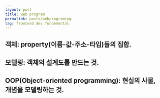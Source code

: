 ```yaml
---
layout: post
title: web program
permalink: posts/webprograming
tag: frontend dev fundemental
---
```


## 객체: property(이름-값-주소-타입)들의 집합.

## 모델링: 객체의 설계도를 만드는 것.

## OOP(Object-oriented programming): 현실의 사물, 개념을 모델링하는 것.
